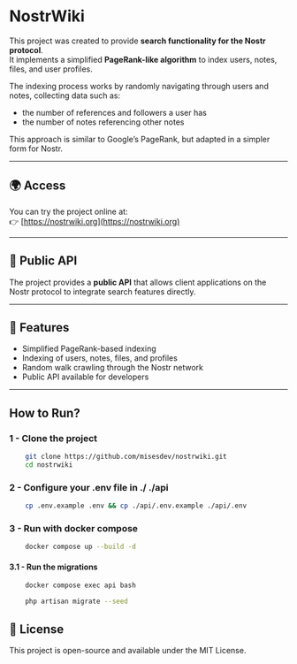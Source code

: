 # NostrWiki

This project was created to provide **search functionality for the Nostr protocol**.  
It implements a simplified **PageRank-like algorithm** to index users, notes, files, and user profiles.  

The indexing process works by randomly navigating through users and notes, collecting data such as:  
- the number of references and followers a user has  
- the number of notes referencing other notes  

This approach is similar to Google’s PageRank, but adapted in a simpler form for Nostr.  

---

## 🌍 Access

You can try the project online at:  
👉 [https://nostrwiki.org](https://nostrwiki.org)

---

## 🔌 Public API

The project provides a **public API** that allows client applications on the Nostr protocol to integrate search features directly.

---

## 🚀 Features
- Simplified PageRank-based indexing  
- Indexing of users, notes, files, and profiles  
- Random walk crawling through the Nostr network  
- Public API available for developers  

---

## How to Run?

### 1 - Clone the project
```bash
    git clone https://github.com/misesdev/nostrwiki.git
    cd nostrwiki
```

### 2 - Configure your .env file in ./ ./api 
```bash
    cp .env.example .env && cp ./api/.env.example ./api/.env
```

### 3 - Run with docker compose
```bash
    docker compose up --build -d
```
#### 3.1 - Run the migrations
```bash
    docker compose exec api bash
```
```bash
    php artisan migrate --seed
```

## 📖 License
This project is open-source and available under the MIT License.

